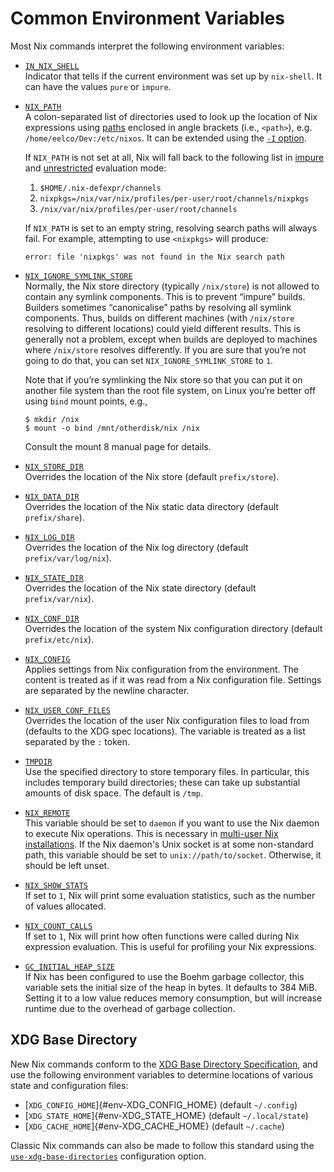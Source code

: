 # Common Environment Variables

Most Nix commands interpret the following environment variables:

  - <span id="env-IN_NIX_SHELL">[`IN_NIX_SHELL`](#env-IN_NIX_SHELL)</span>\
    Indicator that tells if the current environment was set up by
    `nix-shell`. It can have the values `pure` or `impure`.

  - <span id="env-NIX_PATH">[`NIX_PATH`](#env-NIX_PATH)</span>\
    A colon-separated list of directories used to look up the location of Nix
    expressions using [paths](@docroot@/language/values.md#type-path)
    enclosed in angle brackets (i.e., `<path>`),
    e.g. `/home/eelco/Dev:/etc/nixos`. It can be extended using the
    [`-I` option](@docroot@/command-ref/opt-common.md#opt-I).

    If `NIX_PATH` is not set at all, Nix will fall back to the following list in [impure](@docroot@/command-ref/conf-file.md#conf-pure-eval) and [unrestricted](@docroot@/command-ref/conf-file.md#conf-restrict-eval) evaluation mode:

      1. `$HOME/.nix-defexpr/channels`
      2. `nixpkgs=/nix/var/nix/profiles/per-user/root/channels/nixpkgs`
      3. `/nix/var/nix/profiles/per-user/root/channels`

    If `NIX_PATH` is set to an empty string, resolving search paths will always fail.
    For example, attempting to use `<nixpkgs>` will produce:

        error: file 'nixpkgs' was not found in the Nix search path

  - <span id="env-NIX_IGNORE_SYMLINK_STORE">[`NIX_IGNORE_SYMLINK_STORE`](#env-NIX_IGNORE_SYMLINK_STORE)</span>\
    Normally, the Nix store directory (typically `/nix/store`) is not
    allowed to contain any symlink components. This is to prevent
    “impure” builds. Builders sometimes “canonicalise” paths by
    resolving all symlink components. Thus, builds on different machines
    (with `/nix/store` resolving to different locations) could yield
    different results. This is generally not a problem, except when
    builds are deployed to machines where `/nix/store` resolves
    differently. If you are sure that you’re not going to do that, you
    can set `NIX_IGNORE_SYMLINK_STORE` to `1`.

    Note that if you’re symlinking the Nix store so that you can put it
    on another file system than the root file system, on Linux you’re
    better off using `bind` mount points, e.g.,

    ```console
    $ mkdir /nix
    $ mount -o bind /mnt/otherdisk/nix /nix
    ```

    Consult the mount 8 manual page for details.

  - <span id="env-NIX_STORE_DIR">[`NIX_STORE_DIR`](#env-NIX_STORE_DIR)</span>\
    Overrides the location of the Nix store (default `prefix/store`).

  - <span id="env-NIX_DATA_DIR">[`NIX_DATA_DIR`](#env-NIX_DATA_DIR)</span>\
    Overrides the location of the Nix static data directory (default
    `prefix/share`).

  - <span id="env-NIX_LOG_DIR">[`NIX_LOG_DIR`](#env-NIX_LOG_DIR)</span>\
    Overrides the location of the Nix log directory (default
    `prefix/var/log/nix`).

  - <span id="env-NIX_STATE_DIR">[`NIX_STATE_DIR`](#env-NIX_STATE_DIR)</span>\
    Overrides the location of the Nix state directory (default
    `prefix/var/nix`).

  - <span id="env-NIX_CONF_DIR">[`NIX_CONF_DIR`](#env-NIX_CONF_DIR)</span>\
    Overrides the location of the system Nix configuration directory
    (default `prefix/etc/nix`).

  - <span id="env-NIX_CONFIG">[`NIX_CONFIG`](#env-NIX_CONFIG)</span>\
    Applies settings from Nix configuration from the environment.
    The content is treated as if it was read from a Nix configuration file.
    Settings are separated by the newline character.

  - <span id="env-NIX_USER_CONF_FILES">[`NIX_USER_CONF_FILES`](#env-NIX_USER_CONF_FILES)</span>\
    Overrides the location of the user Nix configuration files to load
    from (defaults to the XDG spec locations). The variable is treated
    as a list separated by the `:` token.

  - <span id="env-TMPDIR">[`TMPDIR`](#env-TMPDIR)</span>\
    Use the specified directory to store temporary files. In particular,
    this includes temporary build directories; these can take up
    substantial amounts of disk space. The default is `/tmp`.

  - <span id="env-NIX_REMOTE">[`NIX_REMOTE`](#env-NIX_REMOTE)</span>\
    This variable should be set to `daemon` if you want to use the Nix
    daemon to execute Nix operations. This is necessary in [multi-user
    Nix installations](@docroot@/installation/multi-user.md). If the Nix
    daemon's Unix socket is at some non-standard path, this variable
    should be set to `unix://path/to/socket`. Otherwise, it should be
    left unset.

  - <span id="env-NIX_SHOW_STATS">[`NIX_SHOW_STATS`](#env-NIX_SHOW_STATS)</span>\
    If set to `1`, Nix will print some evaluation statistics, such as
    the number of values allocated.

  - <span id="env-NIX_COUNT_CALLS">[`NIX_COUNT_CALLS`](#env-NIX_COUNT_CALLS)</span>\
    If set to `1`, Nix will print how often functions were called during
    Nix expression evaluation. This is useful for profiling your Nix
    expressions.

  - <span id="env-GC_INITIAL_HEAP_SIZE">[`GC_INITIAL_HEAP_SIZE`](#env-GC_INITIAL_HEAP_SIZE)</span>\
    If Nix has been configured to use the Boehm garbage collector, this
    variable sets the initial size of the heap in bytes. It defaults to
    384 MiB. Setting it to a low value reduces memory consumption, but
    will increase runtime due to the overhead of garbage collection.

## XDG Base Directory

New Nix commands conform to the [XDG Base Directory Specification], and use the following environment variables to determine locations of various state and configuration files:

- [`XDG_CONFIG_HOME`]{#env-XDG_CONFIG_HOME} (default `~/.config`)
- [`XDG_STATE_HOME`]{#env-XDG_STATE_HOME} (default `~/.local/state`)
- [`XDG_CACHE_HOME`]{#env-XDG_CACHE_HOME} (default `~/.cache`)

Classic Nix commands can also be made to follow this standard using the [`use-xdg-base-directories`] configuration option.

[XDG Base Directory Specification]: https://specifications.freedesktop.org/basedir-spec/basedir-spec-latest.html
[`use-xdg-base-directories`]: @docroot@/command-ref/conf-file.md#conf-use-xdg-base-directories